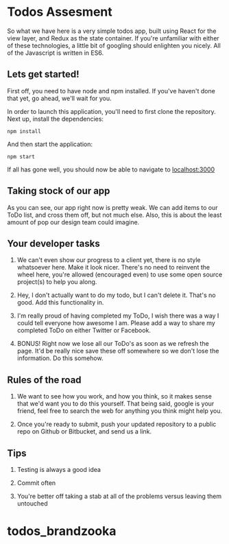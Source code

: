 # Todos Assesment

So what we have here is a very simple todos app, built using React for the view layer, and Redux as the state container. If you're unfamiliar
with either of these technologies, a little bit of googling should enlighten you nicely. All of the Javascript is written in ES6.

## Lets get started!

First off, you need to have node and npm installed. If you've haven't done that yet, go ahead, we'll wait for you.

In order to launch this application, you'll need to first clone the repository. Next up, install the dependencies:

`npm install`

And then start the application:

`npm start`

If all has gone well, you should now be able to navigate to [localhost:3000](http://localhost:3000)

## Taking stock of our app

As you can see, our app right now is pretty weak. We can add items to our ToDo list, and cross them off, but not much else. Also, this is about
the least amount of pop our design team could imagine.

## Your developer tasks

1) We can't even show our progress to a client yet, there is no style whatsoever here. Make it look nicer. There's no need to reinvent the
wheel here, you're allowed (encouraged even) to use some open source project(s) to help you along.

2) Hey, I don't actually want to do my todo, but I can't delete it. That's no good. Add this functionality in.

3) I'm really proud of having completed my ToDo, I wish there was a way I could tell everyone how awesome I am. Please add a way to 
share my completed ToDo on either Twitter or Facebook.

4) BONUS! Right now we lose all our ToDo's as soon as we refresh the page. It'd be really nice save these off somewhere so we don't lose
the information. Do this somehow.

## Rules of the road

1) We want to see how you work, and how you think, so it makes sense that we'd want you to do this yourself. That being said, google 
is your friend, feel free to search the web for anything you think might help you.

2) Once you're ready to submit, push your updated repository to a public repo on Github or Bitbucket, and send us a link.

## Tips

1) Testing is always a good idea

2) Commit often

3) You're better off taking a stab at all of the problems versus leaving them untouched
# todos_brandzooka

